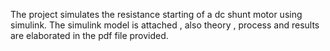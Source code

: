 The project simulates the resistance starting of a dc shunt motor using simulink.
The simulink model is attached , also theory , process and results are elaborated in the pdf file provided.
